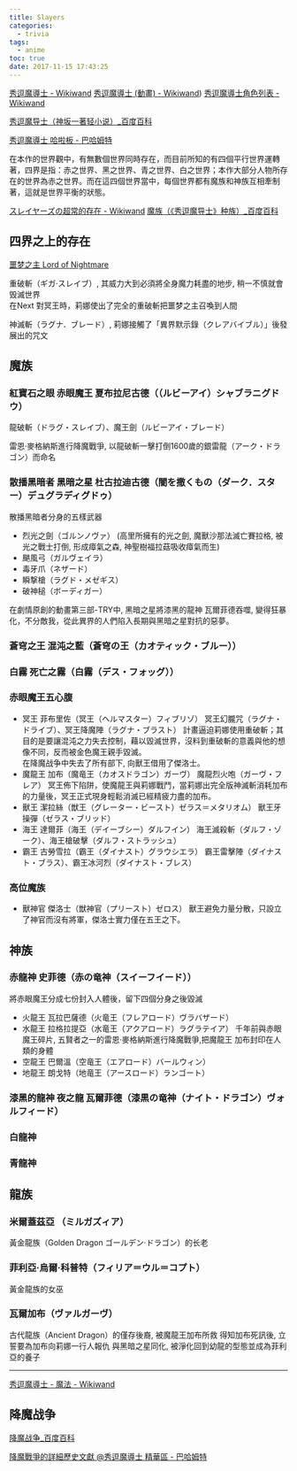 ```yaml
---
title: Slayers
categories:
  - trivia
tags:
  - anime
toc: true
date: 2017-11-15 17:43:25
---
```


[秀逗魔導士 - Wikiwand](https://www.wikiwand.com/zh/秀逗魔導士)
[秀逗魔導士 (動畫) - Wikiwand](https://www.wikiwand.com/zh/秀逗魔導士_%28動畫))
[秀逗魔導士角色列表 - Wikiwand](https://www.wikiwand.com/zh/秀逗魔導士角色列表)

[秀逗魔导士（神坂一著轻小说）_百度百科](https://baike.baidu.com/item/秀逗魔导士/7651?fromtitle=秀逗魔导士小说&fromid=9556828)

[秀逗魔導士 哈啦板 - 巴哈姆特](https://forum.gamer.com.tw/B.php?bsn=40009&subbsn=0)

在本作的世界觀中，有無數個世界同時存在，而目前所知的有四個平行世界運轉著，四界是指：赤之世界、黑之世界、青之世界、白之世界；本作大部分人物所存在的世界為赤之世界。而在這四個世界當中，每個世界都有魔族和神族互相牽制著，這就是世界平衡的狀態。

[スレイヤーズの超常的存在 - Wikiwand](https://www.wikiwand.com/ja/スレイヤーズの超常的存在)
[魔族（《秀逗魔导士》种族）_百度百科](https://baike.baidu.com/item/魔族/20814954)

## 四界之上的存在

[噩梦之主 Lord of Nightmare](https://www.wikiwand.com/zh/%E7%A7%80%E9%80%97%E9%AD%94%E5%B0%8E%E5%A3%AB%E8%A7%92%E8%89%B2%E5%88%97%E8%A1%A8#/.E7.A5.9E.E9.AD.94.E4.B9.8B.E4.B8.8A.E7.9A.84.E5.AD.98.E5.9C.A8)

重破斬（ギガ·スレイブ）, 其威力大到必須將全身魔力耗盡的地步, 稍一不慎就會毁滅世界  
在Next 對冥王時，莉娜使出了完全的重破斬把噩梦之主召喚到人間

神滅斬（ラグナ．ブレード）, 莉娜接觸了「異界默示錄（クレアバイブル）」後發展出的咒文

## 魔族

### 紅寶石之眼 赤眼魔王 夏布拉尼古德（（ルビーアイ）シャブラニグドウ）

龍破斬（ドラグ・スレイブ）、魔王劍（ルビーアイ・ブレード）

雷恩‧麥格納斯進行降魔戰爭, 以龍破斬一擊打倒1600歲的銀雷龍（アーク・ドラゴン）而命名

### 散播黑暗者 黑暗之星 杜古拉迪古德（闇を撒くもの（ダーク．スター）デュグラディグドゥ）

散播黑暗者分身的五樣武器
- 烈光之劍（ゴルンノヴァ） (高里所擁有的光之劍, 魔獸沙那法滅亡賽拉格, 被光之戰士打倒, 形成瘴氣之森, 神聖樹福拉菇吸收瘴氣而生)
- 颶風弓（ガルヴェイラ）
- 毒牙爪（ネザード）
- 瞬撃槍（ラグド・メゼギス）
- 破神槌（ボーディガー）

在劇情原創的動畫第三部-TRY中, 黑暗之星將漆黑的龍神 瓦爾菲德吞噬, 變得狂暴化，不分敵我，從此異界的人們陷入長期與黑暗之星對抗的惡夢。

### 蒼穹之王 混沌之藍（蒼穹の王（カオティック・ブルー））

### 白霧 死亡之霧（白霧（デス・フォッグ））

### 赤眼魔王五心腹

- 冥王 菲布里佐（冥王（ヘルマスター）フィブリゾ）
  冥王幻朧咒（ラグナ・ドライブ）、冥王降魔陣（ラグナ・ブラスト）
  計畫逼迫莉娜使用重破斬；其目的是要讓混沌之力失去控制，藉以毀滅世界，沒料到重破斬的意義與他的想像不同，反而被金色魔王親手毀滅。  
  在降魔战争中失去了所有部下, 向獸王借用了傑洛士。
- 魔龍王 加布（魔竜王（カオスドラゴン）ガーヴ）
  魔龍烈火咆（ガーヴ・フレア）
  冥王佈下陷阱，使魔龍王與莉娜戰鬥，當莉娜出完全版神滅斬消耗加布的力量後，冥王正式現身輕鬆消滅已經精疲力盡的加布。
- 獸王 潔拉絲（獣王（グレーター・ビースト）ゼラス＝メタリオム）
  獸王牙操彈（ゼラス・ブリッド）
- 海王 達爾菲（海王（デイーブシー）ダルフイン）
  海王滅殺斬（ダルフ・ゾーク）、海王槍破擊（ダルフ・ストラッシュ）
- 霸王 古勞雪拉（霸王（ダイナスト）グラウシエラ）
  霸王雷擊陣（ダイナスト・ブラス）、霸王冰河烈（ダイナスト・ブレス）

### 高位魔族

- 獸神官 傑洛士（獣神官（プリースト）ゼロス）
  獸王避免力量分散，只設立了神官而沒有將軍，傑洛士實力僅在五王之下。

## 神族

### 赤龍神 史菲德（赤の竜神（スイーフイード））

將赤眼魔王分成七份封入人體後，留下四個分身之後毀滅

- 火龍王 瓦拉巴薩德（火竜王（フレアロード）ヴラバザード）
- 水龍王 拉格拉提亞（水竜王（アクアロード）ラグラテイア）
  千年前與赤眼魔王碎片, 五賢者之一的雷恩‧麥格納斯進行降魔戰爭,把魔龍王 加布封印在人類的身體
- 空龍王 巴爾溫（空竜王（エアロード）バールウィン）
- 地龍王 朗戈特（地竜王（アースロード）ランゴート）

### 漆黑的龍神 夜之龍 瓦爾菲德（漆黒の竜神（ナイト・ドラゴン）ヴォルフィード）

### 白龍神

### 青龍神

## 龍族

### 米爾蓋茲亞 （ミルガズィア）

黃金龍族（Golden Dragon ゴールデン·ドラゴン）的长老

### 菲利亞·烏爾·科普特（フィリア＝ウル＝コプト）

黃金龍族的女巫

### 瓦爾加布（ヴァルガーヴ）

古代龍族（Ancient Dragon）的僅存後裔, 被魔龍王加布所救
得知加布死訊後, 立誓要為加布向莉娜一行人報仇
與黑暗之星同化, 被淨化回到幼龍的型態並成為菲利亞的養子

---

[秀逗魔導士 - 魔法 - Wikiwand](https://www.wikiwand.com/zh/秀逗魔導士#/.E9.AD.94.E6.B3.95)

## 降魔战争

[降魔战争_百度百科](https://baike.baidu.com/item/降魔战争)

[降魔戰爭的詳細歷史文獻 @秀逗魔導士 精華區 - 巴哈姆特](https://forum.gamer.com.tw/G2.php?bsn=40009&sn=115)
